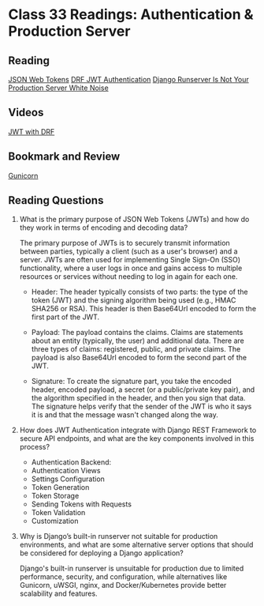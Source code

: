 # Class 33 Readings: Authentication & Production Server

## Reading

[JSON Web Tokens](https://jwt.io/introduction/)
[DRF JWT Authentication](https://simpleisbetterthancomplex.com/tutorial/2018/12/19/how-to-use-jwt-authentication-with-django-rest-framework.html)
[Django Runserver Is Not Your Production Server White Noise](https://build.vsupalov.com/django-runserver-in-production/)

## Videos

[JWT with DRF](https://www.youtube.com/watch?v=Fhcn2qx-4VQ)

## Bookmark and Review

[Gunicorn](https://gunicorn.org/)

## Reading Questions

1. What is the primary purpose of JSON Web Tokens (JWTs) and how do they work in terms of encoding and decoding data?

    The primary purpose of JWTs is to securely transmit information between parties, typically a client (such as a user's browser) and a server. JWTs are often used for implementing Single Sign-On (SSO) functionality, where a user logs in once and gains access to multiple resources or services without needing to log in again for each one.

    - Header: The header typically consists of two parts: the type of the token (JWT) and the signing algorithm being used (e.g., HMAC SHA256 or RSA). This header is then Base64Url encoded to form the first part of the JWT.

    - Payload: The payload contains the claims. Claims are statements about an entity (typically, the user) and additional data. There are three types of claims: registered, public, and private claims. The payload is also Base64Url encoded to form the second part of the JWT.

    - Signature: To create the signature part, you take the encoded header, encoded payload, a secret (or a public/private key pair), and the algorithm specified in the header, and then you sign that data. The signature helps verify that the sender of the JWT is who it says it is and that the message wasn't changed along the way.

2. How does JWT Authentication integrate with Django REST Framework to secure API endpoints, and what are the key components involved in this process?

    - Authentication Backend:
    - Authentication Views
    - Settings Configuration
    - Token Generation
    - Token Storage
    - Sending Tokens with Requests
    - Token Validation
    - Customization

3. Why is Django’s built-in runserver not suitable for production environments, and what are some alternative server options that should be considered for deploying a Django application?

    Django's built-in runserver is unsuitable for production due to limited performance, security, and configuration, while alternatives like Gunicorn, uWSGI, nginx, and Docker/Kubernetes provide better scalability and features.
